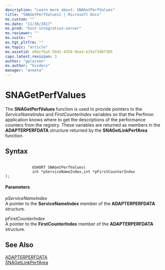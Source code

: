 ```yaml
---
description: "Learn more about: SNAGetPerfValues"
title: "SNAGetPerfValues1 | Microsoft Docs"
ms.custom: ""
ms.date: "11/30/2017"
ms.prod: "host-integration-server"
ms.reviewer: ""
ms.suite: ""
ms.tgt_pltfrm: ""
ms.topic: "article"
ms.assetid: e0dcfba5-5bd1-4359-9ea4-b35ef3d8f305
caps.latest.revision: 3
author: "gplarsen"
ms.author: "hisdocs"
manager: "anneta"
---
```

# SNAGetPerfValues
The **SNAGetPerfValues** function is used to provide pointers to the *ServiceNameIndex* and *FirstCounterIndex* variables so that the Perfmon application knows where to get the descriptions of the performance counters from the registry. These variables are returned as members in the **ADAPTERPERFDATA** structure returned by the **SNAGetLinkPerfArea** function.  
  
## Syntax  
  
```  
  
            USHORT SNAGetPerfValues(  
            int *pServiceNameIndex,int *pFirstCounterIndex   
);  
```  
  
#### Parameters  
 *pServiceNameIndex*  
 A pointer to the **ServiceNameIndex** member of the **ADAPTERPERFDATA** structure.  
  
 *pFirstCounterIndex*  
 A pointer to the **FirstCounterIndex** member of the **ADAPTERPERFDATA** structure.  
  
## See Also  
 [ADAPTERPERFDATA](../core/adapterperfdata2.md)   
 [SNAGetLinkPerfArea](../core/snagetlinkperfarea2.md)
